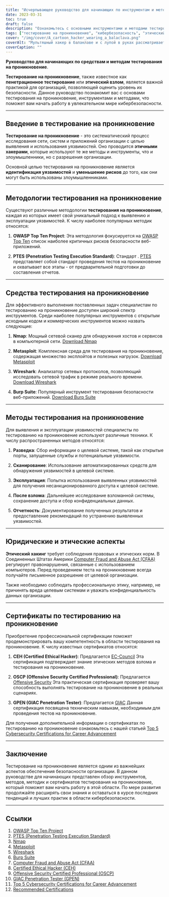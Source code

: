 ```yaml
---
title: "Исчерпывающее руководство для начинающих по инструментам и методам тестирования на проникновение"
date: 2023-03-31
toc: true
draft: false
description: "Ознакомьтесь с основными инструментами и методами тестирования на проникновение, методологиями и сертификатами, чтобы начать свою карьеру в области кибербезопасности."
tags: ["тестирование на проникновение", "кибербезопасность", "этический хакерский подход", "инструменты", "методики", "руководство для начинающих", "Nmap", "Metasploit", "Wireshark", "Набор для отрыжки", "OSSTMM", "PTES", "OWASP", "CEH", "OSCP", "GPEN", "тестирование безопасности", "оценка уязвимости", "безопасность сети", "информационная безопасность"]
cover: "/img/cover/A_cartoon_hacker_wearing_a_balaclava.png"
coverAlt: "Мультяшный хакер в балаклаве и с лупой в руках рассматривает экран компьютера, на котором отображаются различные инструменты для тестирования взлома: Nmap, Metasploit, Wireshark и Burp Suite, а на заднем плане - цифровые замки, символизирующие защищенные системы."
coverCaption: ""
---
```


**Руководство для начинающих по средствам и методам тестирования на проникновение**.

**Тестирование на проникновение**, также известное как **пенетрационное тестирование** или **этический взлом**, является важной практикой для организаций, позволяющей оценить уровень их безопасности. Данное руководство познакомит вас с основами тестирования на проникновение, инструментами и методами, что поможет вам начать работу в увлекательном мире кибербезопасности.

______

## Введение в тестирование на проникновение

**Тестирование на проникновение** - это систематический процесс исследования сети, систем и приложений организации с целью выявления и использования уязвимостей. Оно проводится **этичными хакерами**, которые используют те же методы и инструменты, что и злоумышленники, но с разрешения организации.

Основной целью тестирования на проникновение является **идентификация уязвимостей** и **уменьшение рисков** до того, как они могут быть использованы злоумышленниками.

______

## Методологии тестирования на проникновение

Существуют различные методологии **тестирования на проникновение**, каждая из которых имеет свой уникальный подход к выявлению и эксплуатации уязвимостей. К числу наиболее популярных методик относятся:

1. **OWASP Top Ten Project**: Эта методология фокусируется на [OWASP Top Ten](https://owasp.org/www-project-top-ten/) список наиболее критичных рисков безопасности веб-приложений.

2. **PTES (Penetration Testing Execution Standard)**: Стандарт . [PTES](http://www.pentest-standard.org/index.php/Main_Page) представляет собой стандарт проведения тестов на проникновение и охватывает все этапы - от предварительной подготовки до составления отчетов.

______

## Средства тестирования на проникновение

Для эффективного выполнения поставленных задач специалистам по тестированию на проникновение доступен широкий спектр инструментов. Среди наиболее популярных инструментов с открытым исходным кодом и коммерческих инструментов можно назвать следующие:

1. **Nmap**: Мощный сетевой сканер для обнаружения хостов и сервисов в компьютерной сети. [Download Nmap](https://nmap.org/download.html)

2. **Metasploit**: Комплексная среда для тестирования на проникновение, содержащая множество эксплойтов и полезных нагрузок. [Download Metasploit](https://www.metasploit.com/download)

3. **Wireshark**: Анализатор сетевых протоколов, позволяющий исследовать сетевой трафик в режиме реального времени. [Download Wireshark](https://www.wireshark.org/download.html)

4. **Burp Suite**: Популярный инструмент тестирования безопасности веб-приложений. [Download Burp Suite](https://portswigger.net/burp/communitydownload)

______

## Методы тестирования на проникновение

Для выявления и эксплуатации уязвимостей специалисты по тестированию на проникновение используют различные техники. К числу распространенных методов относятся:

1. **Разведка**: Сбор информации о целевой системе, такой как открытые порты, запущенные службы и потенциальные уязвимости.

2. **Сканирование**: Использование автоматизированных средств для обнаружения уязвимостей в целевой системе.

3. **Эксплуатация**: Попытка использования выявленных уязвимостей для получения несанкционированного доступа к целевой системе.

4. **После взлома**: Дальнейшее исследование взломанной системы, сохранение доступа и сбор конфиденциальных данных.

5. **Отчетность**: Документирование полученных результатов и предоставление рекомендаций по устранению выявленных уязвимостей.

______

## Юридические и этические аспекты

**Этический хакинг** требует соблюдения правовых и этических норм. В Соединенных Штатах Америки [Computer Fraud and Abuse Act (CFAA)](https://en.wikipedia.org/wiki/Computer_Fraud_and_Abuse_Act) регулирует правонарушения, связанные с использованием компьютеров. Перед проведением теста на проникновение всегда получайте письменное разрешение от целевой организации.

Также необходимо соблюдать профессиональную этику, например, не причинять вреда целевым системам и уважать конфиденциальность данных организации.

______

## Сертификаты по тестированию на проникновение

Приобретение профессиональной сертификации поможет продемонстрировать вашу компетентность в области тестирования на проникновение. К числу известных сертификатов относятся:

1. **CEH (Certified Ethical Hacker)**: Предлагается [EC-Council](https://www.eccouncil.org/programs/certified-ethical-hacker-ceh/) Эта сертификация подтверждает знание этических методов взлома и тестирования на проникновение.

2. **OSCP (Offensive Security Certified Professional)**: Предлагается [Offensive Security](https://www.offensive-security.com/pwk-oscp/) Эта практическая сертификация проверяет вашу способность выполнять тестирование на проникновение в реальных сценариях.

3. **GPEN (GIAC Penetration Tester)**: Предлагается [GIAC](https://www.giac.org/certification/penetration-tester-gpen) Данная сертификация посвящена техническим навыкам, необходимым для проведения тестов на проникновение.

Для получения дополнительной информации о сертификатах по тестированию на проникновение ознакомьтесь с нашей статьей [Top 5 Cybersecurity Certifications for Career Advancement](https://simeononsecurity.ch/articles/the-top-five-cybersecurity-certifications-for-career-advancement/s)

______

## Заключение

Тестирование на проникновение является одним из важнейших аспектов обеспечения безопасности организации. В данном руководстве для начинающих представлен обзор инструментов, методов, методик и сертификатов тестирования на проникновение, который поможет вам начать работу в этой области. По мере развития продолжайте расширять свои знания и оставаться в курсе последних тенденций и лучших практик в области кибербезопасности.

______

## Ссылки

1. [OWASP Top Ten Project](https://owasp.org/www-project-top-ten/)
2. [PTES (Penetration Testing Execution Standard)](http://www.pentest-standard.org/index.php/Main_Page)
3. [Nmap](https://nmap.org/download.html)
4. [Metasploit](https://www.metasploit.com/download)
5. [Wireshark](https://www.wireshark.org/download.html)
6. [Burp Suite](https://portswigger.net/burp/communitydownload)
7. [Computer Fraud and Abuse Act (CFAA)](https://en.wikipedia.org/wiki/Computer_Fraud_and_Abuse_Act) 
8. [Certified Ethical Hacker (CEH)](https://www.eccouncil.org/programs/certified-ethical-hacker-ceh/)
9.  [Offensive Security Certified Professional (OSCP)](https://www.offensive-security.com/pwk-oscp/)
10. [GIAC Penetration Tester (GPEN)](https://www.giac.org/certification/penetration-tester-gpen)
11. [Top 5 Cybersecurity Certifications for Career Advancement](https://simeononsecurity.ch/articles/the-top-five-cybersecurity-certifications-for-career-advancement/s)
12. [Recommended Certifications](https://simeononsecurity.ch/recommendations/certifications/)


